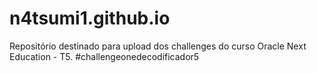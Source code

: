 # n4tsumi1.github.io

Repositório destinado para upload dos challenges do curso Oracle Next Education - T5.
#challengeonedecodificador5
